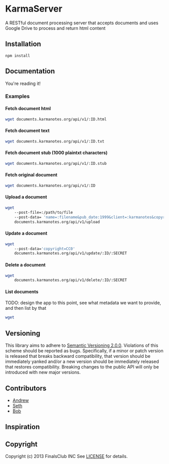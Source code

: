 KarmaServer
===========

A RESTful document processing server that accepts documents and uses Google Drive to process and return html content


## Installation

    npm install

## Documentation

You're reading it!

### Examples

#### Fetch document html

```bash
wget documents.karmanotes.org/api/v1/:ID.html
```

#### Fetch document text

```bash
wget documents.karmanotes.org/api/v1/:ID.txt
```

#### Fetch document stub (1000 plaintxt characters)

```bash
wget documents.karmanotes.org/api/v1/:ID.stub
```

#### Fetch original document

```bash
wget documents.karmanotes.org/api/v1/:ID
```

#### Upload a document

```bash
wget
    --post-file=:/path/to/file
    --post-data= 'name=:filename&pub_date:1999&client=:karmanotes&copyright=private'
    documents.karmanotes.org/api/v1/upload
```

#### Update a document

```bash
wget
    --post-data='copyright=CC0'
    documents.karmanotes.org/api/v1/update/:ID/:SECRET
```

#### Delete a document

```bash
wget
    documents.karmanotes.org/api/v1/delete/:ID/:SECRET
```

#### List documents

TODO: design the app to this point, see what metadata we want to provide, and then list by that
```bash
wget
```


## Versioning

This library aims to adhere to [Semantic Versioning 2.0.0][semver]. Violations
of this scheme should be reported as bugs. Specifically, if a minor or patch
version is released that breaks backward compatibility, that version should be
immediately yanked and/or a new version should be immediately released that
restores compatibility. Breaking changes to the public API will only be
introduced with new major versions.

[semver]: http://semver.org/

## Contributors

* [Andrew](http://github.com/AndrewMagliozzi)
* [Seth](http://github.com/sethwoodworth)
* [Bob](http://github.com/bobcall)


## Inspiration


## Copyright

Copyright (c) 2013 FinalsClub INC
See [LICENSE][] for details.

[license]: LICENSE.md
